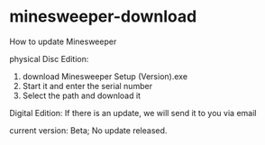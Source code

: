 # minesweeper-download
How to update Minesweeper

physical Disc Edition: 
1. download Minesweeper Setup (Version).exe
2. Start it and enter the serial number
3. Select the path and download it

Digital Edition: 
   If there is an update, we will send it to you via email

current version: Beta;
No update released.
